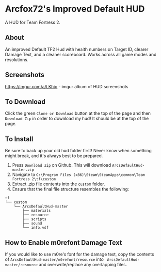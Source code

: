 Arcfox72's Improved Default HUD
=======

A HUD for Team Fortress 2.

About
-------

An improved Default TF2 Hud with health numbers on Target ID, clearer Damage Text, and a cleaner scoreboard. Works across all game modes and resolutions.

Screenshots
--------
https://imgur.com/a/LKhio - imgur album of HUD screenshots

To Download
--------

Click the green `Clone or Download` button at the top of the page and then `Download Zip` in order to download my hud! It should be at the top of the page.

To Install
--------

Be sure to back up your old hud folder first! Never know when something might break, and it's always best to be prepared.

1. Press `Download Zip` on Github. This will download `ArcsDefaultHud-master.zip`
2. Navigate to `C:\Program Files (x86)\Steam\SteamApps\common\Team Fortress 2\tf\custom`
3. Extract .zip file contents into the `custom` folder.
4. Ensure that the final file structure resembles the following:
```
tf
└── custom
    └── ArcsDefaultHud-master
        ├── materials
        ├── resource
        ├── scripts
        ├── sound
        └── info.vdf
```

How to Enable m0refont Damage Text
--------
If you would like to use m0re's font for the damage text, copy the contents of `ArcsDefaultHud-master/m0refont/resource` into ` ArcsDefaultHud-master/resource` and overwrite/replace any overlapping files.
